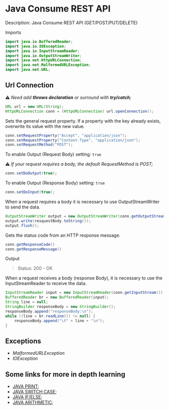 Java Consume REST API
========================

Description: Java Consume REST API (GET/POST/PUT/DELETE)

Imports

```java
import java.io.BufferedReader;
import java.io.IOException;
import java.io.InputStreamReader;
import java.io.OutputStreamWriter;
import java.net.HttpURLConnection;
import java.net.MalformedURLException;
import java.net.URL;
```

## Url Connection

:warning: _Need add **throws declaration** or surround with **try/catch**;_

```java
URL url = new URL(String);
HttpURLConnection conn = (HttpURLConnection) url.openConnection();
```

Sets the general request property. If a property with the key already exists, overwrite its value with the new value. 

```java
conn.setRequestProperty("Accept", "application/json");
conn.setRequestProperty("Content-Type", "application/json");
conn.setRequestMethod("POST");
```

To enable Output (Request Body) setting: ``true``

:warning: _If your request requires a body, the default RequestMethod is POST;_

```java
conn.setDoOutput(true);
```

To enable Output (Response Body) setting: ``true``

```java
conn.setDoInput(true);
```

When a request requires a body it is necessary to use OutputStreamWriter to send the data.

```java
OutputStreamWriter output = new OutputStreamWriter(conn.getOutputStream());
output.write(resquestBody.toString());
output.flush();
```

Gets the status code from an HTTP response message. 

```java
conn.getResponseCode()
conn.getResponseMessage()
```

Output

> Status: 200 - OK

When a request receives a body (response Body), it is necessary to use the InputStreamReader to receive the data.

```java
InputStreamReader input = new InputStreamReader(conn.getInputStream());
BufferedReader br = new BufferedReader(input);
String line = null;
StringBuilder responseBody = new StringBuilder();
responseBody.append("responseBody:\n");
while ((line = br.readLine()) != null) {
	responseBody.append("\t" + line + "\n");
}
```

## Exceptions

* _MalformedURLException_
* _IOException_


## Some links for more in depth learning

* [JAVA PRINT](https://github.com/fefong/java_print);
* [JAVA SWITCH CASE](https://github.com/fefong/java_switch);
* [JAVA IF/ELSE](https://github.com/fefong/java_ifElse);
* [JAVA ARITHMETIC](https://github.com/fefong/java_calculator);
